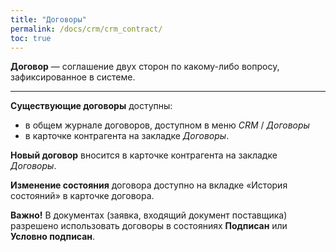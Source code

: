```yaml
---
title: "Договоры"
permalink: /docs/crm/crm_contract/
toc: true
---
```


**Договор** — соглашение двух сторон по какому-либо вопросу, зафиксированное в системе.


---
**Существующие договоры** доступны:
-   в общем журнале договоров, доступном в меню *CRM* / *Договоры*
-   в карточке контрагента на закладке *Договоры*.

**Новый договор** вносится в карточке контрагента на закладке *Договоры*.

**Изменение состояния** договора доступно на вкладке «История состояний» в карточке договора.

**Важно!**
В документах (заявка, входящий документ поставщика) разрешено использовать
договоры в состояниях **Подписан** или **Условно подписан**.

